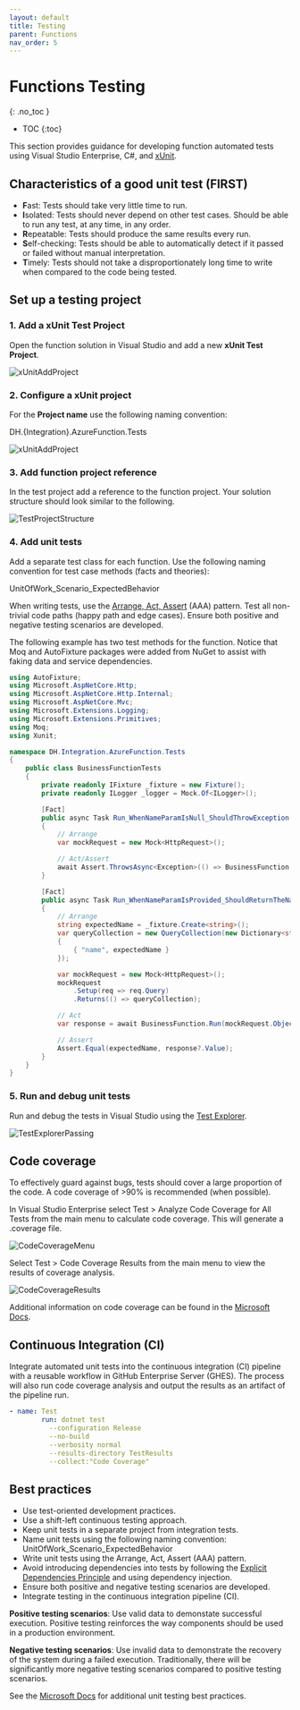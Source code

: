 ```yaml
---
layout: default
title: Testing
parent: Functions
nav_order: 5
---
```


# Functions Testing
{: .no_toc }

- TOC
{:toc}

This section provides guidance for developing function automated tests 
using Visual Studio Enterprise, C#, and 
[xUnit](https://xunit.net/docs/getting-started/netcore/cmdline).

## Characteristics of a good unit test (FIRST)

- **F**ast: Tests should take very little time to run.
- **I**solated: Tests should never depend on other test cases. Should be 
able to run any test, at any time, in any order.
- **R**epeatable: Tests should produce the same results every run.
- **S**elf-checking: Tests should be able to automatically detect if it 
passed or failed without manual interpretation.
- **T**imely: Tests should not take a disproportionately long time to write 
when compared to the code being tested.

## Set up a testing project

### 1. Add a xUnit Test Project

Open the function solution in Visual Studio and add a new **xUnit Test Project**.

![xUnitAddProject](../assets/images/function-xunit-add-project.png)

### 2. Configure a xUnit project

For the **Project name** use the following naming convention:

DH.{Integration}.AzureFunction.Tests

![xUnitAddProject](../assets/images/function-xunit-configure-project.png)

### 3. Add function project reference

In the test project add a reference to the function project. Your solution
structure should look similar to the following.

![TestProjectStructure](../assets/images/function-test-project-structure.png)

### 4. Add unit tests

Add a separate test class for each function. Use the following naming 
convention for test case methods (facts and theories):

UnitOfWork_Scenario_ExpectedBehavior

When writing tests, use the 
[Arrange, Act, Assert](http://wiki.c2.com/?ArrangeActAssert)
(AAA) pattern. Test all non-trivial code paths (happy path and edge cases). 
Ensure both positive and negative testing scenarios are developed.

The following example has two test methods for the function. Notice 
that Moq and AutoFixture packages were added from NuGet to assist with 
faking data and service dependencies.

``` csharp
using AutoFixture;
using Microsoft.AspNetCore.Http;
using Microsoft.AspNetCore.Http.Internal;
using Microsoft.AspNetCore.Mvc;
using Microsoft.Extensions.Logging;
using Microsoft.Extensions.Primitives;
using Moq;
using Xunit;

namespace DH.Integration.AzureFunction.Tests
{
    public class BusinessFunctionTests
    {
        private readonly IFixture _fixture = new Fixture();
        private readonly ILogger _logger = Mock.Of<ILogger>();

        [Fact]
        public async Task Run_WhenNameParamIsNull_ShouldThrowException()
        {
            // Arrange
            var mockRequest = new Mock<HttpRequest>();

            // Act/Assert
            await Assert.ThrowsAsync<Exception>(() => BusinessFunction.Run(mockRequest.Object, _logger));
        }

        [Fact]
        public async Task Run_WhenNameParamIsProvided_ShouldReturnTheName()
        {
            // Arrange
            string expectedName = _fixture.Create<string>();
            var queryCollection = new QueryCollection(new Dictionary<string, StringValues>()
            {
                { "name", expectedName }
            });

            var mockRequest = new Mock<HttpRequest>();
            mockRequest
                .Setup(req => req.Query)
                .Returns(() => queryCollection);

            // Act
            var response = await BusinessFunction.Run(mockRequest.Object, _logger) as OkObjectResult;

            // Assert
            Assert.Equal(expectedName, response?.Value);
        }
    }
}
```

### 5. Run and debug unit tests

Run and debug the tests in Visual Studio using the 
[Test Explorer](https://docs.microsoft.com/en-us/visualstudio/test/run-unit-tests-with-test-explorer).

![TestExplorerPassing](../assets/images/function-test-explorer-passing.png)

## Code coverage

To effectively guard against bugs, tests should cover a large proportion 
of the code. A code coverage of >90% is recommended (when possible).

In Visual Studio Enterprise select Test > Analyze Code Coverage for All Tests 
from the main menu to calculate code coverage. This will generate a .coverage 
file.

![CodeCoverageMenu](../assets/images/function-codecoverage-menu.png)

Select Test > Code Coverage Results from the main menu to view the results of 
coverage analysis.

![CodeCoverageResults](../assets/images/function-codecoverage-results.png)

Additional information on code coverage can be found in the 
[Microsoft Docs](https://docs.microsoft.com/en-us/visualstudio/test/using-code-coverage-to-determine-how-much-code-is-being-tested).

## Continuous Integration (CI)

Integrate automated unit tests into the continuous integration (CI) pipeline
with a reusable workflow in GitHub Enterprise Server (GHES). The process will 
also run code coverage analysis and output the results as an artifact of 
the pipeline run.

``` yaml
- name: Test
        run: dotnet test 
          --configuration Release 
          --no-build 
          --verbosity normal
          --results-directory TestResults
          --collect:"Code Coverage"
```

## Best practices

- Use test-oriented development practices.
- Use a shift-left continuous testing approach.
- Keep unit tests in a separate project from integration tests.
- Name unit tests using the following naming convention: UnitOfWork_Scenario_ExpectedBehavior
- Write unit tests using the Arrange, Act, Assert (AAA) pattern.
- Avoid introducing dependencies into tests by following the 
[Explicit Dependencies Principle](https://deviq.com/principles/explicit-dependencies-principle) 
and using dependency injection.
- Ensure both positive and negative testing scenarios are developed.
- Integrate testing in the continuous integration pipeline (CI).

**Positive testing scenarios**: Use valid data to demonstate successful 
execution. Positive testing reinforces the way components should be used in a 
production environment.

**Negative testing scenarios**: Use invalid data to demonstrate the recovery 
of the system during a failed execution. Traditionally, there will be  
significantly more negative testing scenarios compared to positive testing 
scenarios.

See the 
[Microsoft Docs](https://docs.microsoft.com/en-us/dotnet/core/testing/unit-testing-best-practices)
for additional unit testing best practices.
